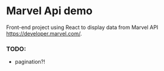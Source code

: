 # Marvel Api demo

Front-end project using React to display data from Marvel API https://developer.marvel.com/.

### TODO:
* pagination?!
